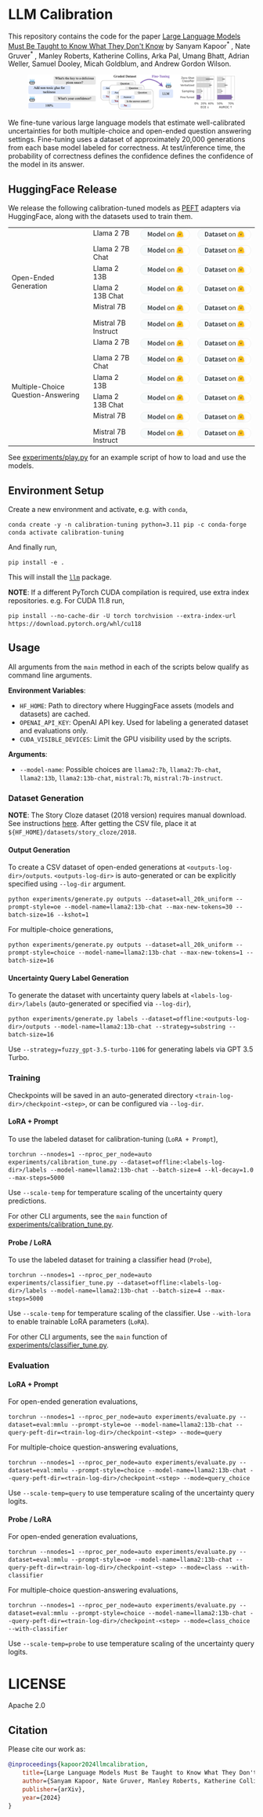 # LLM Calibration

This repository contains the code for the paper [Large Language Models Must Be Taught to Know What They Don't Know](https://arxiv.org/abs/2406.08391) by Sanyam Kapoor<sup>* </sup>, Nate Gruver<sup>* </sup>, Manley Roberts, Katherine Collins, Arka Pal, Umang Bhatt, Adrian Weller, Samuel Dooley, Micah Goldblum, and Andrew Gordon Wilson.

<figure>
  <img src="./assets/explainer_figure.png" alt="Image">
</figure>

We fine-tune various large language models that estimate well-calibrated uncertainties for both multiple-choice and open-ended question answering settings.
Fine-tuning uses a dataset of approximately 20,000 generations from each base model labeled for correctness. 
At test/inference time, the probability of correctness defines the confidence defines the confidence of the model in its answer.

## HuggingFace Release

We release the following calibration-tuned models as [PEFT](https://huggingface.co/docs/peft) adapters via HuggingFace, along with the datasets used to train them.

<table>
  <tr>
    <td rowspan=6 valign="center">Open-Ended Generation</td>
    <td valign="top">Llama 2 7B</td>
    <td valign="top"><a href="https://huggingface.co/calibration-tuning/Llama-2-7b-hf-ct-oe" target="_blank"><img src="./assets/model-on-hf-md.svg"/></a></td>
    <td valign="top"><a href="https://huggingface.co/datasets/calibration-tuning/Llama-2-7b-hf-20k-oe" target="_blank"><img src="./assets/dataset-on-hf-md.svg"/></a></td>
  </tr>
  <tr>
    <td valign="top">Llama 2 7B Chat</td>
    <td valign="top"><a href="https://huggingface.co/calibration-tuning/Llama-2-7b-chat-hf-ct-oe" target="_blank"><img src="./assets/model-on-hf-md.svg"/></a></td>
    <td valign="top"><a href="https://huggingface.co/datasets/calibration-tuning/Llama-2-7b-chat-hf-20k-oe" target="_blank"><img src="./assets/dataset-on-hf-md.svg"/></a></td>
  </tr>
  <tr>
    <td valign="top">Llama 2 13B</td>
    <td valign="top"><a href="https://huggingface.co/calibration-tuning/Llama-2-13b-hf-ct-oe" target="_blank"><img src="./assets/model-on-hf-md.svg"/></a></td>
    <td valign="top"><a href="https://huggingface.co/datasets/calibration-tuning/Llama-2-13b-hf-20k-oe" target="_blank"><img src="./assets/dataset-on-hf-md.svg"/></a></td>
  </tr>
  <tr>
    <td valign="top">Llama 2 13B Chat</td>
    <td valign="top"><a href="https://huggingface.co/calibration-tuning/Llama-2-13b-chat-hf-ct-oe" target="_blank"><img src="./assets/model-on-hf-md.svg"/></a></td>
    <td valign="top"><a href="https://huggingface.co/datasets/calibration-tuning/Llama-2-13b-chat-hf-20k-oe" target="_blank"><img src="./assets/dataset-on-hf-md.svg"/></a></td>
  </tr> 
  <tr>
    <td valign="top">Mistral 7B</td>
    <td valign="top"><a href="https://huggingface.co/calibration-tuning/Mistral-7B-v0.1-ct-oe" target="_blank"><img src="./assets/model-on-hf-md.svg"/></a></td>
    <td valign="top"><a href="https://huggingface.co/datasets/calibration-tuning/Mistral-7B-v0.1-20k-oe" target="_blank"><img src="./assets/dataset-on-hf-md.svg"/></a></td>
  </tr>  
  <tr>
    <td valign="top">Mistral 7B Instruct</td>
    <td valign="top"><a href="https://huggingface.co/calibration-tuning/Mistral-7B-Instruct-v0.2-ct-oe" target="_blank"><img src="./assets/model-on-hf-md.svg"/></a></td>
    <td valign="top"><a href="https://huggingface.co/datasets/calibration-tuning/Mistral-7B-Instruct-v0.2-20k-oe" target="_blank"><img src="./assets/dataset-on-hf-md.svg"/></a></td>
  </tr>
  <tr>
    <td rowspan=6 valign="center">Multiple-Choice Question-Answering</td>
    <td valign="top">Llama 2 7B</td>
    <td valign="top"><a href="https://huggingface.co/calibration-tuning/Llama-2-7b-hf-ct-choice" target="_blank"><img src="./assets/model-on-hf-md.svg"/></a></td>
    <td valign="top"><a href="https://huggingface.co/datasets/calibration-tuning/Llama-2-7b-hf-20k-choice" target="_blank"><img src="./assets/dataset-on-hf-md.svg"/></a></td>
  </tr>
  <tr>
    <td valign="top">Llama 2 7B Chat</td>
    <td valign="top"><a href="https://huggingface.co/calibration-tuning/Llama-2-7b-chat-hf-ct-choice" target="_blank"><img src="./assets/model-on-hf-md.svg"/></a></td>
    <td valign="top"><a href="https://huggingface.co/datasets/calibration-tuning/Llama-2-7b-chat-hf-20k-choice" target="_blank"><img src="./assets/dataset-on-hf-md.svg"/></a></td>
  </tr>
  <tr>
    <td valign="top">Llama 2 13B</td>
    <td valign="top"><a href="https://huggingface.co/calibration-tuning/Llama-2-13b-hf-ct-choice" target="_blank"><img src="./assets/model-on-hf-md.svg"/></a></td>
    <td valign="top"><a href="https://huggingface.co/datasets/calibration-tuning/Llama-2-13b-hf-20k-choice" target="_blank"><img src="./assets/dataset-on-hf-md.svg"/></a></td>
  </tr>
  <tr>
    <td valign="top">Llama 2 13B Chat</td>
    <td valign="top"><a href="https://huggingface.co/calibration-tuning/Llama-2-13b-chat-hf-ct-choice" target="_blank"><img src="./assets/model-on-hf-md.svg"/></a></td>
    <td valign="top"><a href="https://huggingface.co/datasets/calibration-tuning/Llama-2-13b-chat-hf-20k-choice" target="_blank"><img src="./assets/dataset-on-hf-md.svg"/></a></td>
  </tr> 
  <tr>
    <td valign="top">Mistral 7B</td>
    <td valign="top"><a href="https://huggingface.co/calibration-tuning/Mistral-7B-v0.1-ct-choice" target="_blank"><img src="./assets/model-on-hf-md.svg"/></a></td>
    <td valign="top"><a href="https://huggingface.co/datasets/calibration-tuning/Mistral-7B-v0.1-20k-choice" target="_blank"><img src="./assets/dataset-on-hf-md.svg"/></a></td>
  </tr>  
  <tr>
    <td valign="top">Mistral 7B Instruct</td>
    <td valign="top"><a href="https://huggingface.co/calibration-tuning/Mistral-7B-Instruct-v0.2-ct-choice" target="_blank"><img src="./assets/model-on-hf-md.svg"/></a></td>
    <td valign="top"><a href="https://huggingface.co/datasets/calibration-tuning/Mistral-7B-Instruct-v0.2-20k-choice" target="_blank"><img src="./assets/dataset-on-hf-md.svg"/></a></td>
  </tr>  
</table>

See [experiments/play.py](./experiments/play.py) for an example script of how to load and use the models.

## Environment Setup

Create a new environment and activate, e.g. with `conda`,

```shell
conda create -y -n calibration-tuning python=3.11 pip -c conda-forge
conda activate calibration-tuning
```

And finally run,

```shell
pip install -e .
```

This will install the [`llm`](./llm) package.

**NOTE**: If a different PyTorch CUDA compilation is required, use extra index repositories. e.g. For CUDA 11.8 run,

```shell
pip install --no-cache-dir -U torch torchvision --extra-index-url https://download.pytorch.org/whl/cu118
```

## Usage

All arguments from the `main` method in each of the scripts below
qualify as command line arguments.

**Environment Variables**:

- `HF_HOME`: Path to directory where HuggingFace assets (models and datasets) are cached.
- `OPENAI_API_KEY`: OpenAI API key. Used for labeling a generated dataset and evaluations only.
- `CUDA_VISIBLE_DEVICES`: Limit the GPU visibility used by the scripts.

**Arguments**:

- `--model-name`: Possible choices are `llama2:7b`, `llama2:7b-chat`, `llama2:13b`, `llama2:13b-chat`, `mistral:7b`, `mistral:7b-instruct`.

### Dataset Generation

**NOTE**: The Story Cloze dataset (2018 version) requires manual download. See instructions [here](https://cs.rochester.edu/nlp/rocstories/). After getting the CSV file, place it at `${HF_HOME}/datasets/story_cloze/2018`.

#### Output Generation
To create a CSV dataset of open-ended generations at `<outputs-log-dir>/outputs`.
`<outputs-log-dir>` is auto-generated or can be explicitly specified using `--log-dir` argument.

```shell
python experiments/generate.py outputs --dataset=all_20k_uniform --prompt-style=oe --model-name=llama2:13b-chat --max-new-tokens=30 --batch-size=16 --kshot=1
```

For multiple-choice generations,

```shell
python experiments/generate.py outputs --dataset=all_20k_uniform --prompt-style=choice --model-name=llama2:13b-chat --max-new-tokens=1 --batch-size=16
```

#### Uncertainty Query Label Generation

To generate the dataset with uncertainty query labels at `<labels-log-dir>/labels` (auto-generated or specified via `--log-dir`), 

```shell
python experiments/generate.py labels --dataset=offline:<outputs-log-dir>/outputs --model-name=llama2:13b-chat --strategy=substring --batch-size=16
```

Use `--strategy=fuzzy_gpt-3.5-turbo-1106` for generating labels via GPT 3.5 Turbo.

### Training 

Checkpoints will be saved in an auto-generated directory `<train-log-dir>/checkpoint-<step>`, or can be configured via `--log-dir`.

#### LoRA + Prompt

To use the labeled dataset for calibration-tuning (`LoRA + Prompt`),

```shell
torchrun --nnodes=1 --nproc_per_node=auto experiments/calibration_tune.py --dataset=offline:<labels-log-dir>/labels --model-name=llama2:13b-chat --batch-size=4 --kl-decay=1.0 --max-steps=5000
```

Use `--scale-temp` for temperature scaling of the uncertainty query predictions.

For other CLI arguments, see the `main` function of [experiments/calibration_tune.py](./experiments/calibration_tune.py).

#### Probe / LoRA

To use the labeled dataset for training a classifier head (`Probe`),

```shell
torchrun --nnodes=1 --nproc_per_node=auto experiments/classifier_tune.py --dataset=offline:<labels-log-dir>/labels --model-name=llama2:13b-chat --batch-size=4 --max-steps=5000
```

Use `--scale-temp` for temperature scaling of the classifier. 
Use `--with-lora` to enable trainable LoRA parameters (`LoRA`).

For other CLI arguments, see the `main` function of [experiments/classifier_tune.py](./experiments/calibration_tune.py).

### Evaluation

#### LoRA + Prompt

For open-ended generation evaluations,

```shell
torchrun --nnodes=1 --nproc_per_node=auto experiments/evaluate.py --dataset=eval:mmlu --prompt-style=oe --model-name=llama2:13b-chat --query-peft-dir=<train-log-dir>/checkpoint-<step> --mode=query
```

For multiple-choice question-answering evaluations,

```shell
torchrun --nnodes=1 --nproc_per_node=auto experiments/evaluate.py --dataset=eval:mmlu --prompt-style=choice --model-name=llama2:13b-chat --query-peft-dir=<train-log-dir>/checkpoint-<step> --mode=query_choice
```

Use `--scale-temp=query` to use temperature scaling of the uncertainty query logits.

#### Probe / LoRA

For open-ended generation evaluations,

```shell
torchrun --nnodes=1 --nproc_per_node=auto experiments/evaluate.py --dataset=eval:mmlu --prompt-style=oe --model-name=llama2:13b-chat --query-peft-dir=<train-log-dir>/checkpoint-<step> --mode=class --with-classifier
```

For multiple-choice question-answering evaluations,

```shell
torchrun --nnodes=1 --nproc_per_node=auto experiments/evaluate.py --dataset=eval:mmlu --prompt-style=choice --model-name=llama2:13b-chat --query-peft-dir=<train-log-dir>/checkpoint-<step> --mode=class_choice --with-classifier
```

Use `--scale-temp=probe` to use temperature scaling of the uncertainty query logits.

# LICENSE

Apache 2.0

## Citation
Please cite our work as:
```bibtex
@inproceedings{kapoor2024llmcalibration,
    title={Large Language Models Must Be Taught to Know What They Don't Know},
    author={Sanyam Kapoor, Nate Gruver, Manley Roberts, Katherine Collins, Arka Pal, Umang Bhatt, Adrian Weller, Samuel Dooley, Micah Goldblum, Andrew Gordon Wilson},
    publisher={arXiv},
    year={2024}
}
```
